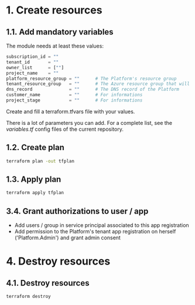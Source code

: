 # 1. Create resources ###


## 1.1. Add mandatory variables

The module needs at least these values:
```tf
subscription_id = ""
tenant_id       = ""
owner_list      = [""]
project_name    = ""
platform_resource_group = ""      # The Platform's resource group
tenant_resource_group   = ""      # The Azure resource group that will hold all created resources for this tenant
dns_record              = ""      # The DNS record of the Platform
customer_name           = ""      # For informations
project_stage           = ""      # For informations
```

Create and fill a terraform.tfvars file with your values.

There is a lot of parameters you can add. For a complete list, see the *variables.tf* config files of the current repository.

## 1.2. Create plan
```bash
terraform plan -out tfplan
```

## 1.3. Apply plan
```bash
terraform apply tfplan
```

## 3.4. Grant authorizations to user / app
- Add users / group in service principal associated to this app registration
- Add permission to the Platform's tenant app registration on herself ('Platform.Admin') and grant admin consent


# 4. Destroy resources ###

## 4.1. Destroy resources
```bash
terraform destroy
```
